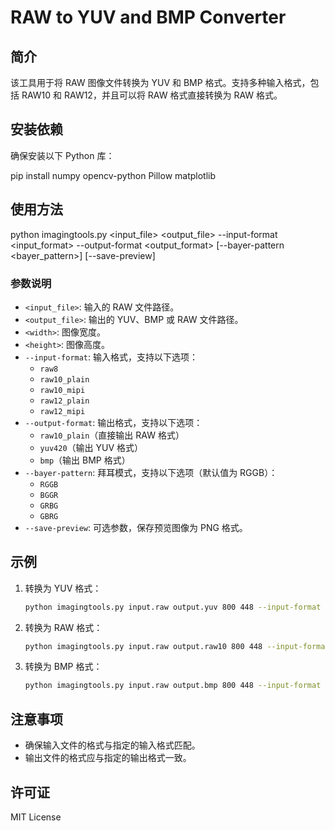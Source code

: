 # RAW to YUV and BMP Converter

## 简介
该工具用于将 RAW 图像文件转换为 YUV 和 BMP 格式。支持多种输入格式，包括 RAW10 和 RAW12，并且可以将 RAW 格式直接转换为 RAW 格式。

## 安装依赖
确保安装以下 Python 库：

pip install numpy opencv-python Pillow matplotlib

## 使用方法

python imagingtools.py <input_file> <output_file> <width> <height> --input-format <input_format> --output-format <output_format> [--bayer-pattern <bayer_pattern>] [--save-preview]

### 参数说明
- `<input_file>`: 输入的 RAW 文件路径。
- `<output_file>`: 输出的 YUV、BMP 或 RAW 文件路径。
- `<width>`: 图像宽度。
- `<height>`: 图像高度。
- `--input-format`: 输入格式，支持以下选项：
  - `raw8`
  - `raw10_plain`
  - `raw10_mipi`
  - `raw12_plain`
  - `raw12_mipi`
- `--output-format`: 输出格式，支持以下选项：
  - `raw10_plain`（直接输出 RAW 格式）
  - `yuv420`（输出 YUV 格式）
  - `bmp`（输出 BMP 格式）
- `--bayer-pattern`: 拜耳模式，支持以下选项（默认值为 RGGB）：
  - `RGGB`
  - `BGGR`
  - `GRBG`
  - `GBRG`
- `--save-preview`: 可选参数，保存预览图像为 PNG 格式。

## 示例
1. 转换为 YUV 格式：
   ```bash
   python imagingtools.py input.raw output.yuv 800 448 --input-format raw12_plain --output-format yuv420 --bayer-pattern RGGB --save-preview
   ```

2. 转换为 RAW 格式：
   ```bash
   python imagingtools.py input.raw output.raw10 800 448 --input-format raw10_plain --output-format raw10_plain --save-preview
   ```

3. 转换为 BMP 格式：
   ```bash
   python imagingtools.py input.raw output.bmp 800 448 --input-format raw10_plain --output-format bmp --bayer-pattern RGGB --save-preview
   ```

## 注意事项
- 确保输入文件的格式与指定的输入格式匹配。
- 输出文件的格式应与指定的输出格式一致。

## 许可证
MIT License


